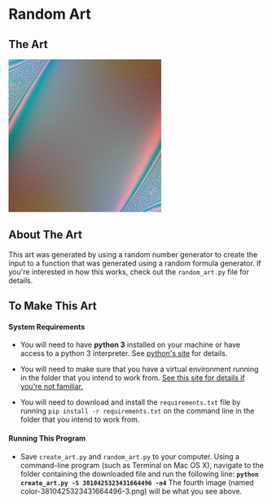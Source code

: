 # Random Art

## The Art
![](color-3810425323431664496-3.png)

## About The Art
This art was generated by using a random number generator to create the input to a function that was generated using a random formula generator. If you're interested in how this works, check out the `random_art.py` file for details.

## To Make This Art
#### System Requirements

* You will need to have **python&nbsp;3** installed on your machine or have access to a python&nbsp;3 interpreter. See [python's site](https://www.python.org/) for details.

* You will need to make sure that you have a virtual environment running in the folder that you intend to work from. [See this site for details if you're not familiar.](http://docs.python-guide.org/en/latest/dev/virtualenvs/)

* You will need to download and install the `requirements.txt` file by running `pip install -r requirements.txt` on the command line in the folder that you intend to work from.

#### Running This Program
* Save `create_art.py` and `random_art.py` to your computer. Using a command-line program (such as Terminal on Mac&nbsp;OS&nbsp;X), navigate to the folder containing the downloaded file and run the following line: **`python create_art.py -S 3810425323431664496 -n4`** The fourth image (named color-3810425323431664496-3.png) will be what you see above.
